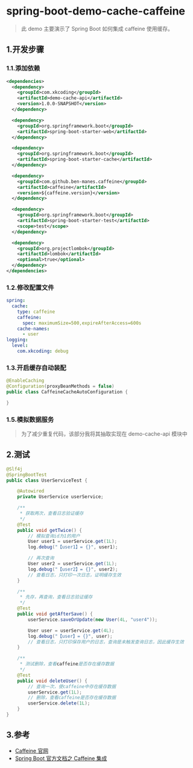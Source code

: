 # spring-boot-demo-cache-caffeine

> 此 demo 主要演示了 Spring Boot 如何集成 caffeine 使用缓存。

## 1.开发步骤

### 1.1.添加依赖

```xml
<dependencies>
  <dependency>
    <groupId>com.xkcoding</groupId>
    <artifactId>demo-cache-api</artifactId>
    <version>1.0.0-SNAPSHOT</version>
  </dependency>

  <dependency>
    <groupId>org.springframework.boot</groupId>
    <artifactId>spring-boot-starter-web</artifactId>
  </dependency>

  <dependency>
    <groupId>org.springframework.boot</groupId>
    <artifactId>spring-boot-starter-cache</artifactId>
  </dependency>

  <dependency>
    <groupId>com.github.ben-manes.caffeine</groupId>
    <artifactId>caffeine</artifactId>
    <version>${caffeine.version}</version>
  </dependency>

  <dependency>
    <groupId>org.springframework.boot</groupId>
    <artifactId>spring-boot-starter-test</artifactId>
    <scope>test</scope>
  </dependency>

  <dependency>
    <groupId>org.projectlombok</groupId>
    <artifactId>lombok</artifactId>
    <optional>true</optional>
  </dependency>
</dependencies>
```

### 1.2.修改配置文件

```yaml
spring:
  cache:
    type: caffeine
    caffeine:
      spec: maximumSize=500,expireAfterAccess=600s
    cache-names:
      - user
logging:
  level:
    com.xkcoding: debug
```

### 1.3.开启缓存自动装配

```java
@EnableCaching
@Configuration(proxyBeanMethods = false)
public class CaffeineCacheAutoConfiguration {

}
```

### 1.5.模拟数据服务

> 为了减少重复代码，该部分我将其抽取实现在 demo-cache-api 模块中

## 2.测试

```java
@Slf4j
@SpringBootTest
public class UserServiceTest {

    @Autowired
    private UserService userService;

    /**
     * 获取两次，查看日志验证缓存
     */
    @Test
    public void getTwice() {
        // 模拟查询id为1的用户
        User user1 = userService.get(1L);
        log.debug("【user1】= {}", user1);

        // 再次查询
        User user2 = userService.get(1L);
        log.debug("【user2】= {}", user2);
        // 查看日志，只打印一次日志，证明缓存生效
    }

    /**
     * 先存，再查询，查看日志验证缓存
     */
    @Test
    public void getAfterSave() {
        userService.saveOrUpdate(new User(4L, "user4"));

        User user = userService.get(4L);
        log.debug("【user】= {}", user);
        // 查看日志，只打印保存用户的日志，查询是未触发查询日志，因此缓存生效
    }

    /**
     * 测试删除，查看caffeine是否存在缓存数据
     */
    @Test
    public void deleteUser() {
        // 查询一次，使caffeine中存在缓存数据
        userService.get(1L);
        // 删除，查看caffeine是否存在缓存数据
        userService.delete(1L);
    }
}
```

## 3.参考

- [Caffeine 官网](https://github.com/ben-manes/caffeine)
- [Spring Boot 官方文档之 Caffeine 集成](https://docs.spring.io/spring-boot/docs/3.0.0-M5/reference/htmlsingle/#io.caching.provider.caffeine)

